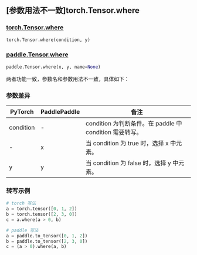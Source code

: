## [参数用法不⼀致]torch.Tensor.where

### [torch.Tensor.where](https://pytorch.org/docs/1.13/generated/torch.Tensor.where.html#torch.Tensor.where)

```python
torch.Tensor.where(condition, y)
```

### [paddle.Tensor.where](https://www.paddlepaddle.org.cn/documentation/docs/zh/develop/api/paddle/Tensor_cn.html#where-y-name-none)

```python
paddle.Tensor.where(x, y, name=None)
```

两者功能一致，参数名和参数用法不一致，具体如下：
### 参数差异
| PyTorch       | PaddlePaddle | 备注                                                   |
| ------------- | ------------ | ------------------------------------------------------ |
| condition     | -            | condition 为判断条件。在 paddle 中 condition 需要转写。|
| -             | x            | 当 condition 为 true 时，选择 x 中元素。|
| y             | y            | 当 condition 为 false 时，选择 y 中元素。|


### 转写示例

```python
# torch 写法
a = torch.tensor([0, 1, 2])
b = torch.tensor([2, 3, 0])
c = a.where(a > 0, b)

# paddle 写法
a = paddle.to_tensor([0, 1, 2])
b = paddle.to_tensor([2, 3, 0])
c = (a > 0).where(a, b)
```
